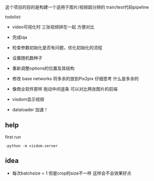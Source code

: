 这个项目的目的是构建一个适用于图片/视频超分辨的
train/test代码pipeline


todolist:

* video可视化时 三张视频拼在一起 方便对比

* 完成iqa

* 检查参数初始化是否有问题，优化初始化的流程

* 设置随机数种子

* 重新调整options的位置及其结构

* 修改 base networks  将多余的放到Pix2pix   仔细思考 什么是多余的

* 像商业软件那样 拖动中间竖条 可以对比两张图片的前端

* visdom显示视频

* dataloader 加速！




## help

first run 

`·python -m visdom.server`



## idea

* 每次batchsize = 1  但是crop的size不一样 这样会不会效果好点


